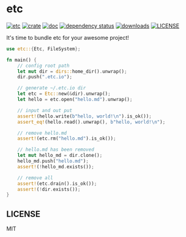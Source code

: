 # etc

[![etc](https://github.com/clearloop/etc/workflows/etc/badge.svg)](https://github.com/clearloop/etc)
[![crate](https://img.shields.io/crates/v/etc.svg)](https://crates.io/crates/etc)
[![doc](https://img.shields.io/badge/current-docs-brightgreen.svg)](https://docs.rs/etc/)
[![dependency status](https://deps.rs/repo/github/clearloop/etc/status.svg)](https://deps.rs/repo/github/clearloop/etc)
[![downloads](https://img.shields.io/crates/d/etc.svg)](https://crates.io/crates/etc)
[![LICENSE](https://img.shields.io/crates/l/etc.svg)](https://choosealicense.com/licenses/mit/)

It's time to bundle etc for your awesome project!

```rust
use etc::{Etc, FileSystem};

fn main() {
    // config root path
    let mut dir = dirs::home_dir().unwrap();
    dir.push(".etc.io");

    // generate ~/.etc.io dir
    let etc = Etc::new(&dir).unwrap();
    let hello = etc.open("hello.md").unwrap();

    // input and out put
    assert!(hello.write(b"hello, world!\n").is_ok());
    assert_eq!(hello.read().unwrap(), b"hello, world!\n");

    // remove hello.md
    assert!(etc.rm("hello.md").is_ok());

    // hello.md has been removed
    let mut hello_md = dir.clone();
    hello_md.push("hello.md");
    assert!(!hello_md.exists());

    // remove all
    assert!(etc.drain().is_ok());
    assert!(!dir.exists());
}
```

## LICENSE

MIT
